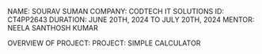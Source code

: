 NAME: SOURAV SUMAN
COMPANY: CODTECH IT SOLUTIONS
ID: CT4PP2643
DURATION: JUNE 20TH, 2024 TO JULY 20TH, 2024 
MENTOR: NEELA SANTHOSH KUMAR

OVERVIEW OF PROJECT:
PROJECT: SIMPLE CALCULATOR
